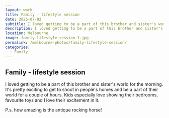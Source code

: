 ```yaml
---
layout: work
title: Family - lifestyle session
date: 2025-07-02
subtitle: I loved getting to be a part of this brother and sister's world for the morning
description: I loved getting to be a part of this brother and sister's world for the morning. It's pretty exciting to get to shoot in people's homes and be a part of their world for a couple of hours. Kids especially love showing their bedrooms, favourite toys and I love their excitement in it.
location: Melbourne
image: family-lifestyle-session-1.jpg
permalink: /melbourne-photos/family-lifestyle-session/
categories:
  - Family
---
```


## Family - lifestyle session

I loved getting to be a part of this brother and sister's world for the morning. It's pretty exciting to get to shoot in people's homes and be a part of their world for a couple of hours. Kids especially love showing their bedrooms, favourite toys and I love their excitement in it.

P.s. how amazing is the antique rocking horse!
